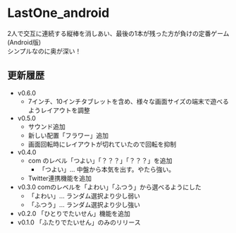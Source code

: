 # LastOne_android

2人で交互に連続する縦棒を消しあい、最後の1本が残った方が負けの定番ゲーム (Android版)  
シンプルなのに奥が深い！  

## 更新履歴

* v0.6.0
  * 7インチ、10インチタブレットを含め、様々な画面サイズの端末で遊べるようレイアウトを調整
* v0.5.0
  * サウンド追加
  * 新しい配置「フラワー」追加
  * 画面回転時にレイアウトが切れていたので回転を抑制
* v0.4.0
  * com のレベル「つよい」「？？？」「？？？」を追加
    * 「つよい」... 中盤から本気を出す。やたら強い。
  * Twitter連携機能を追加
* v0.3.0 comのレベルを「よわい」「ふつう」から選べるようにした
  * 「よわい」... ランダム選択より少し弱い
  * 「ふつう」... ランダム選択より少し強い
* v0.2.0 「ひとりでたいせん」機能を追加  
* v0.1.0 「ふたりでたいせん」のみのリリース
